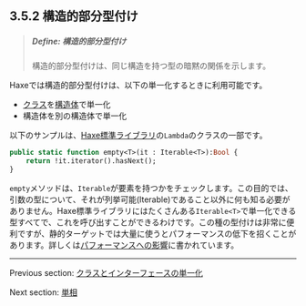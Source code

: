 ## 3.5.2 構造的部分型付け

> ##### Define: 構造的部分型付け
>
> 構造的部分型付けは、同じ構造を持つ型の暗黙の関係を示します。

Haxeでは構造的部分型付けは、以下の単一化するときに利用可能です。

* [クラス](types-class-instance.md)を[構造体](types-anonymous-structure.md)で単一化
* 構造体を別の構造体で単一化

以下のサンプルは、[Haxe標準ライブラリ](std.md)の`Lambda`のクラスの一部です。

```haxe
public static function empty<T>(it : Iterable<T>):Bool {
	return !it.iterator().hasNext();
}
```

`empty`メソッドは、`Iterable`が要素を持つかをチェックします。この目的では、引数の型について、それが列挙可能(Iterable)であること以外に何も知る必要がありません。Haxe標準ライブラリにはたくさんある`Iterable<T>`で単一化できる型すべてで、これを呼び出すことができるわけです。この種の型付けは非常に便利ですが、静的ターゲットでは大量に使うとパフォーマンスの低下を招くことがあります。詳しくは[パフォーマンスへの影響](types-structure-performance.md)に書かれています。

---

Previous section: [クラスとインターフェースの単一化](type-system-unification-between-classes-and-interfaces.md)

Next section: [単相](type-system-monomorphs.md)